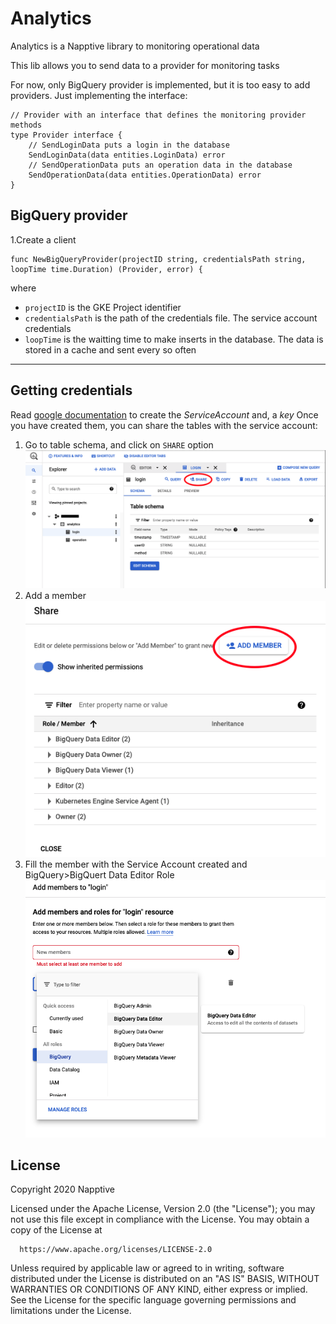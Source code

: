 # Analytics
Analytics is a Napptive library to monitoring operational data

This lib allows you to send data to a provider for monitoring tasks

For now, only BigQuery provider is implemented, but it is too easy to add providers. Just implementing the interface:

```
// Provider with an interface that defines the monitoring provider methods
type Provider interface {
	// SendLoginData puts a login in the database
	SendLoginData(data entities.LoginData) error
	// SendOperationData puts an operation data in the database
	SendOperationData(data entities.OperationData) error
}
```

## BigQuery provider

1.Create a client
```
func NewBigQueryProvider(projectID string, credentialsPath string, loopTime time.Duration) (Provider, error) {
```
where 
- `projectID` is the GKE Project identifier
- `credentialsPath` is the path of the credentials file. The service account credentials
- `loopTime` is the waitting time to make inserts in the database. 
  The data is stored in a cache and sent every so often

---

## Getting credentials
Read [google documentation](https://cloud.google.com/docs/authentication/production#cloud-console) to create the *ServiceAccount* and, a *key*
Once you have created them, you can share the tables with the service account:

1. Go to table schema, and click on `SHARE` option
   ![share](images/share.png)
2. Add a member
   ![Addmember](images/add_member.png)
3. Fill the member with the Service Account created and BigQuery>BigQuert Data Editor Role
   ![member](images/member.png)
   
## License

 Copyright 2020 Napptive

 Licensed under the Apache License, Version 2.0 (the "License");
 you may not use this file except in compliance with the License.
 You may obtain a copy of the License at

      https://www.apache.org/licenses/LICENSE-2.0

 Unless required by applicable law or agreed to in writing, software
 distributed under the License is distributed on an "AS IS" BASIS,
 WITHOUT WARRANTIES OR CONDITIONS OF ANY KIND, either express or implied.
 See the License for the specific language governing permissions and
 limitations under the License.
